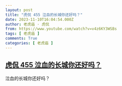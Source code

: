 ```yaml
---
layout: post
title: "虎侃 455 泣血的长城你还好吗？"
date: 2023-11-10T16:04:54.000Z
author: 老虎庙 · 虎侃
from: https://www.youtube.com/watch?v=v4z6KY3WSBs
tags: [ 老虎庙 ]
comments: True
categories: [ 老虎庙 ]
---
```

<!--1699632294000-->
[虎侃 455 泣血的长城你还好吗？](https://www.youtube.com/watch?v=v4z6KY3WSBs)
------

<div>
泣血的长城你还好吗？
</div>
